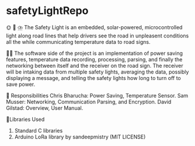 # safetyLightRepo
🌞 🚥 ⛈️
The Safety Light is an embedded, solar-powered, microcontrolled light along road lines that help drivers see the road in unpleasent conditions all the while communicating temperature data to road signs.

👨‍💻
The software side of the project is an implementation of power saving features, temperature data recording, processing, parsing, and finally the networking between itself and the receiver on the road sign. The receiver will be intaking data from multiple safety lights, averaging the data, possibly displaying a message, and telling the safety lights how long to turn off to save power.

🥅 Responsibilities
Chris Bharucha: Power Saving, Temperature Sensor. 
Sam Musser: Networking, Communication Parsing, and Encryption.
David Gilstad: Overview, User Manual. 

📖Libraries Used
1. Standard C libraries 
2. Arduino LoRa library by sandeepmistry (MIT LICENSE)
